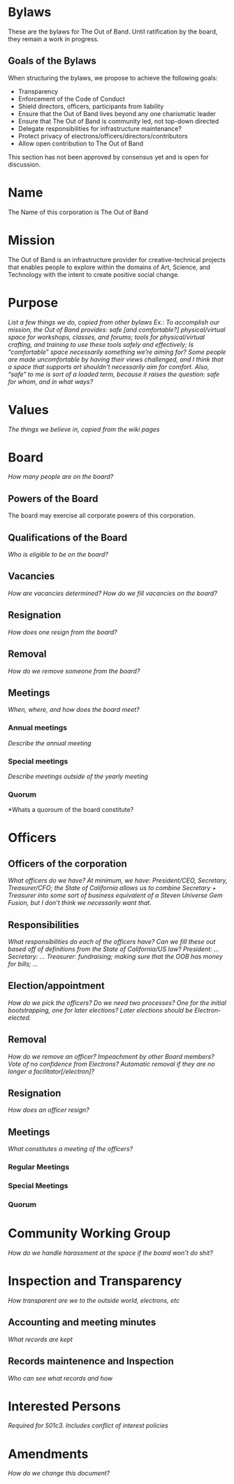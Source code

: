 # Bylaws

These are the bylaws for The Out of Band. Until ratification by the board, they remain a work in progress.
## Goals of the Bylaws
When structuring the bylaws, we propose to achieve the following goals:
* Transparency
* Enforcement of the Code of Conduct
* Shield directors, officers, participants from liability
* Ensure that the Out of Band lives beyond any one charismatic leader
* Ensure that The Out of Band is community led, not top-down directed
* Delegate responsibilities for infrastructure maintenance?
* Protect privacy of electrons/officers/directors/contributors
* Allow open contribution to The Out of Band

This section has not been approved by consensus yet and is open for discussion.

# Name
The Name of this corporation is The Out of Band
# Mission
The Out of Band is an infrastructure provider for creative-technical projects that enables people to explore within the domains of Art, Science, and Technology with the intent to create positive social change.
# Purpose
*List a few things we do, copied from other bylaws*
*Ex.: To accomplish our mission, the Out of Band provides: safe [and comfortable?] physical/virtual space for workshops, classes, and forums; tools for physical/virtual crafting, and training to use these tools safely and effectively;*
*Is “comfortable” space necessarily something we’re aiming for? Some people are made uncomfortable by having their views challenged, and I think that a space that supports art shouldn't necessarily aim for comfort. Also, “safe” to me is sort of a loaded term, because it raises the question: safe for whom, and in what ways?*
# Values
*The things we believe in, copied from the wiki pages*
# Board
*How many people are on the board?*
## Powers of the Board
The board may exercise all corporate powers of this corporation.
## Qualifications of the Board
*Who is eligible to be on the board?*
## Vacancies
*How are vacancies determined?*
*How do we fill vacancies on the board?*
## Resignation
*How does one resign from the board?*
## Removal
*How do we remove someone from the board?*
## Meetings
*When, where, and how does the board meet?*
### Annual meetings
*Describe the annual meeting*
### Special meetings
*Describe meetings outside of the yearly meeting*
### Quorum
*Whats a quoroum of the board constitute?
# Officers
## Officers of the corporation
*What officers do we have? At minimum, we have: President/CEO, Secretary, Treasurer/CFO; the State of California allows us to combine Secretary + Treasurer into some sort of business equivalent of a Steven Universe Gem Fusion, but I don’t think we necessarily want that.*
## Responsibilities
*What responsibilities do each of the officers have? Can we fill these out based off of definitions from the State of California/US law?*
*President: ...*
*Secretary: ...*
*Treasurer: fundraising; making sure that the OOB has money for bills; ...*
## Election/appointment
*How do we pick the officers?*
*Do we need two processes? One for the initial bootstrapping, one for later elections? Later elections should be Electron-elected.*
## Removal
*How do we remove an officer? Impeachment by other Board members? Vote of no confidence from Electrons? Automatic removal if they are no longer a facilitator[/electron]?*
## Resignation
*How does an officer resign?*
## Meetings
*What constitutes a meeting of the officers?*
### Regular Meetings
### Special Meetings
### Quorum
# Community Working Group
*How do we handle harassment at the space if the board won't do shit?*
# Inspection and Transparency
*How transparent are we to the outside world, electrons, etc*
## Accounting and meeting minutes
*What records are kept*
## Records maintenence and Inspection
*Who can see what records and how*
# Interested Persons
*Required for 501c3. Includes conflict of interest policies*
# Amendments
*How do we change this document?*